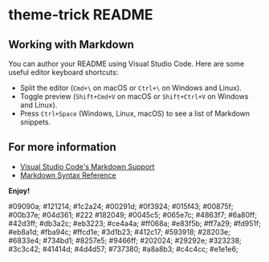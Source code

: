 # theme-trick README

## Working with Markdown

You can author your README using Visual Studio Code. Here are some useful editor keyboard shortcuts:

* Split the editor (`Cmd+\` on macOS or `Ctrl+\` on Windows and Linux).
* Toggle preview (`Shift+Cmd+V` on macOS or `Shift+Ctrl+V` on Windows and Linux).
* Press `Ctrl+Space` (Windows, Linux, macOS) to see a list of Markdown snippets.

## For more information

* [Visual Studio Code's Markdown Support](http://code.visualstudio.com/docs/languages/markdown)
* [Markdown Syntax Reference](https://help.github.com/articles/markdown-basics/)

**Enjoy!**

#09090a;
#121214;
#1c2a24;
#00291d;
#0f3924;
#015f43;
#00875f;
#00b37e;
#04d361;
#222
#182049;
#0045c5;
#065e7c;
#4863f7;
#6a80ff;
#42d3ff;
#db3a2c;
#eb3223;
#ce4a4a;
#ff068a;
#e83f5b;
#ff7a29;
#fd951f;
#eb8a1d;
#fba94c;
#ffcd1e;
#3d1b23;
#412c17;
#593918;
#28203e;
#6833e4;
#734bd1;
#8257e5;
#9466ff;
#202024;
#29292e;
#323238;
#3c3c42;
#41414d;
#4d4d57;
#737380;
#a8a8b3;
#c4c4cc;
#e1e1e6;
